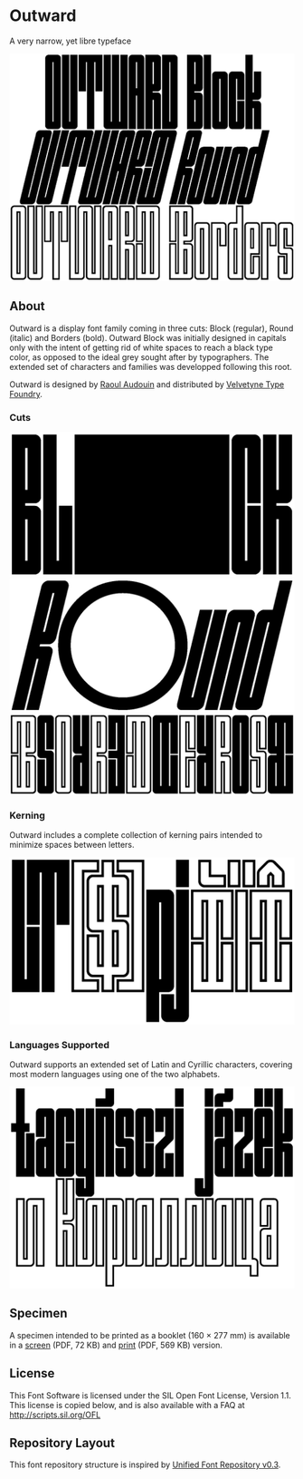 Outward
=======

A very narrow, yet libre typeface

![Outward family](documentation/readme-1.png)

About
-----

Outward is a display font family coming in three cuts: Block (regular), Round (italic) and Borders (bold). Outward Block was initially designed in capitals only with the intent of getting rid of white spaces to reach a black type color, as opposed to the ideal grey sought after by typographers. The extended set of characters and families was developped following this root.

Outward is designed by [Raoul Audouin](http://raoulaudouin.fr) and distributed by [Velvetyne Type Foundry](https://www.velvetyne.fr).

### Cuts

![Outward Block](documentation/readme-2.png)
![Outward Round](documentation/readme-3.png)
![Outward Borders](documentation/readme-4.png)

### Kerning

Outward includes a complete collection of kerning pairs intended to minimize spaces between letters.

![Outward kerning](documentation/readme-5.png)

### Languages Supported

Outward supports an extended set of Latin and Cyrillic characters, covering most modern languages using one of the two alphabets.

![Languages supported by Outward](documentation/readme-6.png)

Specimen
--------

A specimen intended to be printed as a booklet (160 × 277 mm) is available in a [screen](specimen/outward-specimen-screen.pdf) (PDF, 72 KB) and [print](specimen/outward-specimen-print.pdf) (PDF, 569 KB) version.

License
-------

This Font Software is licensed under the SIL Open Font License, Version 1.1.
This license is copied below, and is also available with a FAQ at http://scripts.sil.org/OFL

Repository Layout
-----------------

This font repository structure is inspired by [Unified Font Repository v0.3](https://github.com/unified-font-repository/Unified-Font-Repository).
